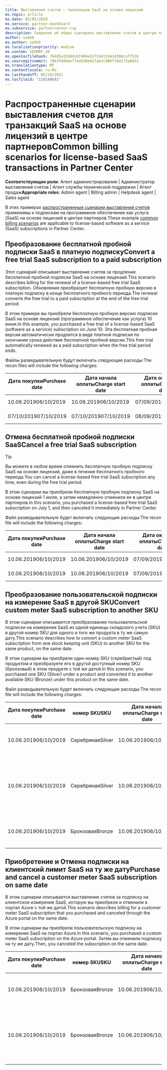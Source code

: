 ```yaml
---
title: Выставление счетов — транзакции SaaS на основе лицензий
ms.topic: article
ms.date: 05/05/2020
ms.service: partner-dashboard
ms.subservice: partnercenter-csp
description: Сведения об общих сценариях выставления счетов в центре партнеров для транзакций на основе лицензий, программного обеспечения как услуги (SaaS).
author: sodeb
ms.author: sodeb
ms.localizationpriority: medium
ms.custom: SEOMAY.20
ms.openlocfilehash: 764d5a3cb0dc6f409e5272d4119424396caff53b
ms.sourcegitcommit: 7063fdddee77ad2d8e627ab3c806f76d173ab652
ms.translationtype: MT
ms.contentlocale: ru-RU
ms.lasthandoff: 05/19/2021
ms.locfileid: "110148641"
---
```

# <a name="common-billing-scenarios-for-license-based-saas-transactions-in-partner-center"></a><span data-ttu-id="e7b1f-103">Распространенные сценарии выставления счетов для транзакций SaaS на основе лицензий в центре партнеров</span><span class="sxs-lookup"><span data-stu-id="e7b1f-103">Common billing scenarios for license-based SaaS transactions in Partner Center</span></span>

<span data-ttu-id="e7b1f-104">**Соответствующие роли**: Агент администрирования | Администратор выставления счетов | Агент службы технической поддержки | Агент продаж</span><span class="sxs-lookup"><span data-stu-id="e7b1f-104">**Appropriate roles**: Admin agent | Billing admin | Helpdesk agent | Sales agent</span></span>


<span data-ttu-id="e7b1f-105">В этих примерах [распространенные сценарии выставления счетов](common-billing-scenarios.md) применимы к подпискам на программное обеспечение как услуга (SaaS) на основе лицензий в центре партнеров.</span><span class="sxs-lookup"><span data-stu-id="e7b1f-105">These example [common billing scenarios](common-billing-scenarios.md) are applicable to license-based software as a service (SaaS) subscriptions in Partner Center.</span></span>

## <a name="convert-a-free-trial-saas-subscription-to-a-paid-subscription"></a><span data-ttu-id="e7b1f-106">Преобразование бесплатной пробной подписки SaaS в платную подписку</span><span class="sxs-lookup"><span data-stu-id="e7b1f-106">Convert a free trial SaaS subscription to a paid subscription</span></span>

<span data-ttu-id="e7b1f-107">Этот сценарий описывает выставление счетов за продление бесплатной пробной подписки SaaS на основе лицензий.</span><span class="sxs-lookup"><span data-stu-id="e7b1f-107">This scenario describes billing for the renewal of a license-based free trial SaaS subscription.</span></span> <span data-ttu-id="e7b1f-108">Обновление преобразует бесплатную пробную версию в платную подписку в конце бесплатного пробного периода.</span><span class="sxs-lookup"><span data-stu-id="e7b1f-108">The renewal converts the free trial to a paid subscription at the end of the free trial period.</span></span>

<span data-ttu-id="e7b1f-109">В этом примере вы приобрели бесплатную пробную версию подписки SaaS на основе лицензий (программное обеспечение как услуга) 10 июня.</span><span class="sxs-lookup"><span data-stu-id="e7b1f-109">In this example, you purchased a free trial of a license-based SaaS (software as a service) subscription on June 10.</span></span> <span data-ttu-id="e7b1f-110">Эта бесплатная пробная версия автоматически продлится в виде платной подписки по окончании срока действия бесплатной пробной версии.</span><span class="sxs-lookup"><span data-stu-id="e7b1f-110">This free trial automatically renewed as a paid subscription when the free trial period ends.</span></span>

<span data-ttu-id="e7b1f-111">Файлы разведывательную будут включать следующие расходы:</span><span class="sxs-lookup"><span data-stu-id="e7b1f-111">The recon files will include the following charges:</span></span>

| <span data-ttu-id="e7b1f-112">Дата покупки</span><span class="sxs-lookup"><span data-stu-id="e7b1f-112">Purchase date</span></span> | <span data-ttu-id="e7b1f-113">Дата начала оплаты</span><span class="sxs-lookup"><span data-stu-id="e7b1f-113">Charge start date</span></span> | <span data-ttu-id="e7b1f-114">Дата окончания оплаты</span><span class="sxs-lookup"><span data-stu-id="e7b1f-114">Charge end date</span></span> | <span data-ttu-id="e7b1f-115">Цена за единицу</span><span class="sxs-lookup"><span data-stu-id="e7b1f-115">Unit price</span></span> | <span data-ttu-id="e7b1f-116">Количество единиц</span><span class="sxs-lookup"><span data-stu-id="e7b1f-116">Unit quantity</span></span> | <span data-ttu-id="e7b1f-117">Общая сумма</span><span class="sxs-lookup"><span data-stu-id="e7b1f-117">Total amount</span></span> | <span data-ttu-id="e7b1f-118">Тип оплаты</span><span class="sxs-lookup"><span data-stu-id="e7b1f-118">Charge type</span></span> | <span data-ttu-id="e7b1f-119">Описание подписки</span><span class="sxs-lookup"><span data-stu-id="e7b1f-119">Subscription description</span></span> |
| ------------- | ----------------- | --------------- | ---------- | ------------- | ------------ | ----------- | ----------------- |
| <span data-ttu-id="e7b1f-120">10.06.2019</span><span class="sxs-lookup"><span data-stu-id="e7b1f-120">06/10/2019</span></span> | <span data-ttu-id="e7b1f-121">10.06.2019</span><span class="sxs-lookup"><span data-stu-id="e7b1f-121">06/10/2019</span></span> | <span data-ttu-id="e7b1f-122">07/09/2019</span><span class="sxs-lookup"><span data-stu-id="e7b1f-122">07/09/2019</span></span> | <span data-ttu-id="e7b1f-123">0 долл. США</span><span class="sxs-lookup"><span data-stu-id="e7b1f-123">$0</span></span> | <span data-ttu-id="e7b1f-124">1</span><span class="sxs-lookup"><span data-stu-id="e7b1f-124">1</span></span> | <span data-ttu-id="e7b1f-125">0 долл. США</span><span class="sxs-lookup"><span data-stu-id="e7b1f-125">$0</span></span> | <span data-ttu-id="e7b1f-126">Создать</span><span class="sxs-lookup"><span data-stu-id="e7b1f-126">New</span></span> | <span data-ttu-id="e7b1f-127">Бесплатная пробная версия</span><span class="sxs-lookup"><span data-stu-id="e7b1f-127">Free trial</span></span> |
| <span data-ttu-id="e7b1f-128">07/10/2019</span><span class="sxs-lookup"><span data-stu-id="e7b1f-128">07/10/2019</span></span> | <span data-ttu-id="e7b1f-129">07/10/2019</span><span class="sxs-lookup"><span data-stu-id="e7b1f-129">07/10/2019</span></span> | <span data-ttu-id="e7b1f-130">08/09/2019</span><span class="sxs-lookup"><span data-stu-id="e7b1f-130">08/09/2019</span></span> | <span data-ttu-id="e7b1f-131">2 долл. США</span><span class="sxs-lookup"><span data-stu-id="e7b1f-131">$2</span></span> | <span data-ttu-id="e7b1f-132">1</span><span class="sxs-lookup"><span data-stu-id="e7b1f-132">1</span></span> | <span data-ttu-id="e7b1f-133">2 долл. США</span><span class="sxs-lookup"><span data-stu-id="e7b1f-133">$2</span></span> | <span data-ttu-id="e7b1f-134">Возобновление</span><span class="sxs-lookup"><span data-stu-id="e7b1f-134">Renew</span></span> | <span data-ttu-id="e7b1f-135">Платная подписка</span><span class="sxs-lookup"><span data-stu-id="e7b1f-135">Paid subscription</span></span> |

## <a name="cancel-a-free-trial-saas-subscription"></a><span data-ttu-id="e7b1f-136">Отмена бесплатной пробной подписки SaaS</span><span class="sxs-lookup"><span data-stu-id="e7b1f-136">Cancel a free trial SaaS subscription</span></span>

> [!TIP]
> <span data-ttu-id="e7b1f-137">Вы можете в любое время отменить бесплатную пробную подписку SaaS на основе лицензий, даже в течение бесплатного пробного периода.</span><span class="sxs-lookup"><span data-stu-id="e7b1f-137">You can cancel a license-based free trial SaaS subscription any time, even during the free trial period.</span></span>

<span data-ttu-id="e7b1f-138">В этом сценарии вы приобрели бесплатную пробную подписку SaaS на основе лицензий 1 июля, а затем немедленно отменили ее в центре партнеров.</span><span class="sxs-lookup"><span data-stu-id="e7b1f-138">In this scenario, you purchased a license-based free trial SaaS subscription on July 1, and then canceled it immediately in Partner Center.</span></span>

<span data-ttu-id="e7b1f-139">Файл разведывательную будет включать следующие расходы:</span><span class="sxs-lookup"><span data-stu-id="e7b1f-139">The recon file will include the following charges:</span></span>

| <span data-ttu-id="e7b1f-140">Дата покупки</span><span class="sxs-lookup"><span data-stu-id="e7b1f-140">Purchase date</span></span> | <span data-ttu-id="e7b1f-141">Дата начала оплаты</span><span class="sxs-lookup"><span data-stu-id="e7b1f-141">Charge start date</span></span> | <span data-ttu-id="e7b1f-142">Дата окончания оплаты</span><span class="sxs-lookup"><span data-stu-id="e7b1f-142">Charge end date</span></span> | <span data-ttu-id="e7b1f-143">Цена за единицу</span><span class="sxs-lookup"><span data-stu-id="e7b1f-143">Unit price</span></span> | <span data-ttu-id="e7b1f-144">Количество единиц</span><span class="sxs-lookup"><span data-stu-id="e7b1f-144">Unit quantity</span></span> | <span data-ttu-id="e7b1f-145">Общая сумма</span><span class="sxs-lookup"><span data-stu-id="e7b1f-145">Total amount</span></span> | <span data-ttu-id="e7b1f-146">Тип оплаты</span><span class="sxs-lookup"><span data-stu-id="e7b1f-146">Charge type</span></span> | <span data-ttu-id="e7b1f-147">Описание подписки</span><span class="sxs-lookup"><span data-stu-id="e7b1f-147">Subscription description</span></span> |
| ------------- | ----------------- | --------------- | ---------- | ------------- | ------------ | ----------- | ----------------- |
| <span data-ttu-id="e7b1f-148">10.06.2019</span><span class="sxs-lookup"><span data-stu-id="e7b1f-148">06/10/2019</span></span> | <span data-ttu-id="e7b1f-149">10.06.2019</span><span class="sxs-lookup"><span data-stu-id="e7b1f-149">06/10/2019</span></span> | <span data-ttu-id="e7b1f-150">07/09/2019</span><span class="sxs-lookup"><span data-stu-id="e7b1f-150">07/09/2019</span></span> | <span data-ttu-id="e7b1f-151">0 долл. США</span><span class="sxs-lookup"><span data-stu-id="e7b1f-151">$0</span></span> | <span data-ttu-id="e7b1f-152">11</span><span class="sxs-lookup"><span data-stu-id="e7b1f-152">11</span></span> | <span data-ttu-id="e7b1f-153">0 долл. США</span><span class="sxs-lookup"><span data-stu-id="e7b1f-153">$0</span></span> | <span data-ttu-id="e7b1f-154">Создать</span><span class="sxs-lookup"><span data-stu-id="e7b1f-154">New</span></span> | <span data-ttu-id="e7b1f-155">Бесплатная пробная версия</span><span class="sxs-lookup"><span data-stu-id="e7b1f-155">Free trial</span></span> |
| <span data-ttu-id="e7b1f-156">10.06.2019</span><span class="sxs-lookup"><span data-stu-id="e7b1f-156">06/10/2019</span></span> | <span data-ttu-id="e7b1f-157">10.06.2019</span><span class="sxs-lookup"><span data-stu-id="e7b1f-157">06/10/2019</span></span> | <span data-ttu-id="e7b1f-158">07/09/2019</span><span class="sxs-lookup"><span data-stu-id="e7b1f-158">07/09/2019</span></span> | <span data-ttu-id="e7b1f-159">0 долл. США</span><span class="sxs-lookup"><span data-stu-id="e7b1f-159">$0</span></span> | <span data-ttu-id="e7b1f-160">11</span><span class="sxs-lookup"><span data-stu-id="e7b1f-160">11</span></span> | <span data-ttu-id="e7b1f-161">0 долл. США</span><span class="sxs-lookup"><span data-stu-id="e7b1f-161">$0</span></span> | <span data-ttu-id="e7b1f-162">Отменить</span><span class="sxs-lookup"><span data-stu-id="e7b1f-162">Cancel</span></span> | <span data-ttu-id="e7b1f-163">Бесплатная пробная версия</span><span class="sxs-lookup"><span data-stu-id="e7b1f-163">Free trial</span></span> |

## <a name="convert-custom-meter-saas-subscription-to-another-sku"></a><span data-ttu-id="e7b1f-164">Преобразование пользовательской подписки на измерение SaaS в другой SKU</span><span class="sxs-lookup"><span data-stu-id="e7b1f-164">Convert custom meter SaaS subscription to another SKU</span></span>

<span data-ttu-id="e7b1f-165">В этом сценарии описывается преобразование пользовательской подписки на измерение SaaS из одной единицы складского учета (SKU) в другой номер SKU для одного и того же продукта в ту же самую дату.</span><span class="sxs-lookup"><span data-stu-id="e7b1f-165">This scenario describes how to convert a custom meter SaaS subscription from one stock keeping unit (SKU) to another SKU for the same product, on the same date.</span></span>

<span data-ttu-id="e7b1f-166">В этом сценарии вы приобрели один номер SKU (серебристый) под продуктом и преобразуете его в другой доступный номер SKU (бронзовый) в этом продукте с той же датой.</span><span class="sxs-lookup"><span data-stu-id="e7b1f-166">In this scenario, you purchased one SKU (Silver) under a product and converted it to another available SKU (Bronze) under this product on the same date.</span></span>

<span data-ttu-id="e7b1f-167">Файл разведывательную будет включать следующие расходы:</span><span class="sxs-lookup"><span data-stu-id="e7b1f-167">The recon file will include the following charges:</span></span>

| <span data-ttu-id="e7b1f-168">Дата покупки</span><span class="sxs-lookup"><span data-stu-id="e7b1f-168">Purchase date</span></span> | <span data-ttu-id="e7b1f-169">номер SKU</span><span class="sxs-lookup"><span data-stu-id="e7b1f-169">SKU</span></span> | <span data-ttu-id="e7b1f-170">Дата начала оплаты</span><span class="sxs-lookup"><span data-stu-id="e7b1f-170">Charge start date</span></span> | <span data-ttu-id="e7b1f-171">Дата окончания оплаты</span><span class="sxs-lookup"><span data-stu-id="e7b1f-171">Charge end date</span></span> | <span data-ttu-id="e7b1f-172">Цена за единицу</span><span class="sxs-lookup"><span data-stu-id="e7b1f-172">Unit price</span></span> | <span data-ttu-id="e7b1f-173">Количество единиц</span><span class="sxs-lookup"><span data-stu-id="e7b1f-173">Unit quantity</span></span> | <span data-ttu-id="e7b1f-174">Общая сумма</span><span class="sxs-lookup"><span data-stu-id="e7b1f-174">Total amount</span></span> | <span data-ttu-id="e7b1f-175">Тип оплаты</span><span class="sxs-lookup"><span data-stu-id="e7b1f-175">Charge type</span></span> | <span data-ttu-id="e7b1f-176">Описание подписки</span><span class="sxs-lookup"><span data-stu-id="e7b1f-176">Subscription description</span></span> |
| ------------- | ----------------- | ----------------- | --------------- | ---------- | ------------- | ------------ | ----------- | ----------------- |
| <span data-ttu-id="e7b1f-177">10.06.2019</span><span class="sxs-lookup"><span data-stu-id="e7b1f-177">06/10/2019</span></span> | <span data-ttu-id="e7b1f-178">Серебряная</span><span class="sxs-lookup"><span data-stu-id="e7b1f-178">Silver</span></span> | <span data-ttu-id="e7b1f-179">10.06.2019</span><span class="sxs-lookup"><span data-stu-id="e7b1f-179">06/10/2019</span></span> | <span data-ttu-id="e7b1f-180">10.06.2019</span><span class="sxs-lookup"><span data-stu-id="e7b1f-180">06/10/2019</span></span> | <span data-ttu-id="e7b1f-181">20 долл. США</span><span class="sxs-lookup"><span data-stu-id="e7b1f-181">$20</span></span> | <span data-ttu-id="e7b1f-182">1</span><span class="sxs-lookup"><span data-stu-id="e7b1f-182">1</span></span> | <span data-ttu-id="e7b1f-183">20 долл. США</span><span class="sxs-lookup"><span data-stu-id="e7b1f-183">$20</span></span> | <span data-ttu-id="e7b1f-184">Создать</span><span class="sxs-lookup"><span data-stu-id="e7b1f-184">New</span></span> | <span data-ttu-id="e7b1f-185">Подписка на SaaS с настраиваемым измерением</span><span class="sxs-lookup"><span data-stu-id="e7b1f-185">Custom meter SaaS subscription</span></span> |
| <span data-ttu-id="e7b1f-186">10.06.2019</span><span class="sxs-lookup"><span data-stu-id="e7b1f-186">06/10/2019</span></span> | <span data-ttu-id="e7b1f-187">Серебряная</span><span class="sxs-lookup"><span data-stu-id="e7b1f-187">Silver</span></span> | <span data-ttu-id="e7b1f-188">10.06.2019</span><span class="sxs-lookup"><span data-stu-id="e7b1f-188">06/10/2019</span></span> | <span data-ttu-id="e7b1f-189">10.06.2019</span><span class="sxs-lookup"><span data-stu-id="e7b1f-189">06/10/2019</span></span> | <span data-ttu-id="e7b1f-190">20 долл. США</span><span class="sxs-lookup"><span data-stu-id="e7b1f-190">$20</span></span> | <span data-ttu-id="e7b1f-191">1</span><span class="sxs-lookup"><span data-stu-id="e7b1f-191">1</span></span> | <span data-ttu-id="e7b1f-192">— $20</span><span class="sxs-lookup"><span data-stu-id="e7b1f-192">-$20</span></span> | <span data-ttu-id="e7b1f-193">Convert</span><span class="sxs-lookup"><span data-stu-id="e7b1f-193">Convert</span></span> | <span data-ttu-id="e7b1f-194">Пропорциональное использование подписки на SaaS для настраиваемого измерительного датчика</span><span class="sxs-lookup"><span data-stu-id="e7b1f-194">Prorated rebill for custom meter SaaS subscription</span></span> |
| <span data-ttu-id="e7b1f-195">10.06.2019</span><span class="sxs-lookup"><span data-stu-id="e7b1f-195">06/10/2019</span></span> | <span data-ttu-id="e7b1f-196">Бронзовая</span><span class="sxs-lookup"><span data-stu-id="e7b1f-196">Bronze</span></span> | <span data-ttu-id="e7b1f-197">10.06.2019</span><span class="sxs-lookup"><span data-stu-id="e7b1f-197">06/10/2019</span></span> | <span data-ttu-id="e7b1f-198">10.06.2019</span><span class="sxs-lookup"><span data-stu-id="e7b1f-198">06/10/2019</span></span> | <span data-ttu-id="e7b1f-199">10 долл. США</span><span class="sxs-lookup"><span data-stu-id="e7b1f-199">$10</span></span> | <span data-ttu-id="e7b1f-200">1</span><span class="sxs-lookup"><span data-stu-id="e7b1f-200">1</span></span> | <span data-ttu-id="e7b1f-201">10 долл. США</span><span class="sxs-lookup"><span data-stu-id="e7b1f-201">$10</span></span> | <span data-ttu-id="e7b1f-202">Convert</span><span class="sxs-lookup"><span data-stu-id="e7b1f-202">Convert</span></span> | <span data-ttu-id="e7b1f-203">Подписка на SaaS с настраиваемым измерением</span><span class="sxs-lookup"><span data-stu-id="e7b1f-203">Custom meter SaaS subscription</span></span> |

## <a name="purchase-and-cancel-a-customer-meter-saas-subscription-on-same-date"></a><span data-ttu-id="e7b1f-204">Приобретение и Отмена подписки на клиентский лимит SaaS на ту же дату</span><span class="sxs-lookup"><span data-stu-id="e7b1f-204">Purchase and cancel a customer meter SaaS subscription on same date</span></span>

<span data-ttu-id="e7b1f-205">В этом сценарии описывается выставление счетов за подписку на клиентское измерение SaaS, которую вы приобрели и отменили в портал Azure с той же датой.</span><span class="sxs-lookup"><span data-stu-id="e7b1f-205">This scenario describes billing for a customer meter SaaS subscription that you purchased and canceled through the Azure portal on the same date.</span></span>

<span data-ttu-id="e7b1f-206">В этом сценарии вы приобрели пользовательскую подписку на измерение SaaS на портал Azure.</span><span class="sxs-lookup"><span data-stu-id="e7b1f-206">In this scenario, you purchased a custom meter SaaS subscription on the Azure portal.</span></span> <span data-ttu-id="e7b1f-207">Затем вы отменили подписку на ту же дату.</span><span class="sxs-lookup"><span data-stu-id="e7b1f-207">Then, you canceled the subscription on the same date.</span></span>

| <span data-ttu-id="e7b1f-208">Дата покупки</span><span class="sxs-lookup"><span data-stu-id="e7b1f-208">Purchase date</span></span> | <span data-ttu-id="e7b1f-209">номер SKU</span><span class="sxs-lookup"><span data-stu-id="e7b1f-209">SKU</span></span> | <span data-ttu-id="e7b1f-210">Дата начала оплаты</span><span class="sxs-lookup"><span data-stu-id="e7b1f-210">Charge start date</span></span> | <span data-ttu-id="e7b1f-211">Дата окончания оплаты</span><span class="sxs-lookup"><span data-stu-id="e7b1f-211">Charge end date</span></span> | <span data-ttu-id="e7b1f-212">Цена за единицу</span><span class="sxs-lookup"><span data-stu-id="e7b1f-212">Unit price</span></span> | <span data-ttu-id="e7b1f-213">Количество единиц</span><span class="sxs-lookup"><span data-stu-id="e7b1f-213">Unit quantity</span></span> | <span data-ttu-id="e7b1f-214">Общая сумма</span><span class="sxs-lookup"><span data-stu-id="e7b1f-214">Total amount</span></span> | <span data-ttu-id="e7b1f-215">Тип оплаты</span><span class="sxs-lookup"><span data-stu-id="e7b1f-215">Charge type</span></span> | <span data-ttu-id="e7b1f-216">Описание подписки</span><span class="sxs-lookup"><span data-stu-id="e7b1f-216">Subscription description</span></span> |
| ------------- | ------------- |----------------- | --------------- | ---------- | ------------- | ------------ | ----------- | ----------------- |
| <span data-ttu-id="e7b1f-217">10.06.2019</span><span class="sxs-lookup"><span data-stu-id="e7b1f-217">06/10/2019</span></span> | <span data-ttu-id="e7b1f-218">Бронзовая</span><span class="sxs-lookup"><span data-stu-id="e7b1f-218">Bronze</span></span> | <span data-ttu-id="e7b1f-219">10.06.2019</span><span class="sxs-lookup"><span data-stu-id="e7b1f-219">06/10/2019</span></span> | <span data-ttu-id="e7b1f-220">10.06.2019</span><span class="sxs-lookup"><span data-stu-id="e7b1f-220">06/10/2019</span></span> | <span data-ttu-id="e7b1f-221">10 долл. США</span><span class="sxs-lookup"><span data-stu-id="e7b1f-221">$10</span></span> | <span data-ttu-id="e7b1f-222">1</span><span class="sxs-lookup"><span data-stu-id="e7b1f-222">1</span></span> | <span data-ttu-id="e7b1f-223">10 долл. США</span><span class="sxs-lookup"><span data-stu-id="e7b1f-223">$10</span></span> | <span data-ttu-id="e7b1f-224">Создать</span><span class="sxs-lookup"><span data-stu-id="e7b1f-224">New</span></span> | <span data-ttu-id="e7b1f-225">Подписка на SaaS с настраиваемым измерением</span><span class="sxs-lookup"><span data-stu-id="e7b1f-225">Custom meter SaaS subscription</span></span> |
| <span data-ttu-id="e7b1f-226">10.06.2019</span><span class="sxs-lookup"><span data-stu-id="e7b1f-226">06/10/2019</span></span> | <span data-ttu-id="e7b1f-227">Бронзовая</span><span class="sxs-lookup"><span data-stu-id="e7b1f-227">Bronze</span></span> | <span data-ttu-id="e7b1f-228">10.06.2019</span><span class="sxs-lookup"><span data-stu-id="e7b1f-228">06/10/2019</span></span> | <span data-ttu-id="e7b1f-229">10.06.2019</span><span class="sxs-lookup"><span data-stu-id="e7b1f-229">06/10/2019</span></span> | <span data-ttu-id="e7b1f-230">10 долл. США</span><span class="sxs-lookup"><span data-stu-id="e7b1f-230">$10</span></span> | <span data-ttu-id="e7b1f-231">1</span><span class="sxs-lookup"><span data-stu-id="e7b1f-231">1</span></span> | <span data-ttu-id="e7b1f-232">— $10</span><span class="sxs-lookup"><span data-stu-id="e7b1f-232">-$10</span></span> | <span data-ttu-id="e7b1f-233">CancelImmediate</span><span class="sxs-lookup"><span data-stu-id="e7b1f-233">CancelImmediate</span></span> | <span data-ttu-id="e7b1f-234">Подписка на SaaS с настраиваемым измерением</span><span class="sxs-lookup"><span data-stu-id="e7b1f-234">Custom meter SaaS subscription</span></span> |
